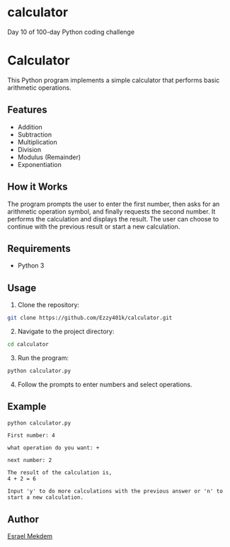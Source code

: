 # calculator
 
Day 10 of 100-day Python coding challenge

# Calculator

This Python program implements a simple calculator that performs basic arithmetic operations.

## Features
- Addition
- Subtraction
- Multiplication
- Division
- Modulus (Remainder)
- Exponentiation

## How it Works
The program prompts the user to enter the first number, then asks for an arithmetic operation symbol, and finally requests the second number. It performs the calculation and displays the result. The user can choose to continue with the previous result or start a new calculation.

## Requirements
- Python 3

## Usage
1. Clone the repository:

```bash
git clone https://github.com/Ezzy401k/calculator.git
```

2. Navigate to the project directory:

```bash
cd calculator
```

3. Run the program:

```bash
python calculator.py
```

4. Follow the prompts to enter numbers and select operations.

## Example

```python
python calculator.py
```

```
First number: 4
```
```
what operation do you want: +
```
```
next number: 2
```
```
The result of the calculation is,
4 + 2 = 6
```
```
Input 'y' to do more calculations with the previous answer or 'n' to start a new calculation.
```
## Author

[Esrael Mekdem](https://github.com/Ezzy401k)

